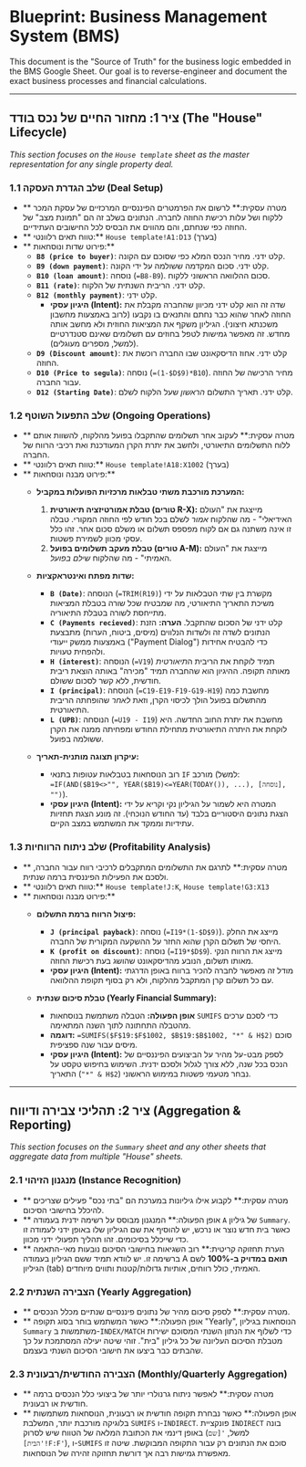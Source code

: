 # Blueprint: Business Management System (BMS)

This document is the "Source of Truth" for the business logic embedded in the BMS Google Sheet.
Our goal is to reverse-engineer and document the exact business processes and financial calculations.

---

## ציר 1: מחזור החיים של נכס בודד (The "House" Lifecycle)
*This section focuses on the `House template` sheet as the master representation for any single property deal.*

### 1.1 שלב הגדרת העסקה (Deal Setup)
- ** מטרה עסקית:** לרשום את הפרמטרים הפיננסיים המרכזיים של עסקת המכר ללקוח ושל עלות רכישת החוזה לחברה. הנתונים בשלב זה הם "תמונת מצב" של החוזה כפי שנחתם, והם מהווים את הבסיס לכל החישובים העתידיים.
- ** טווח תאים רלוונטי:** `House template!A1:D13` (בערך)
- ** פירוט שדות ונוסחאות:**
    - **`B8 (price to buyer)`**: קלט ידני. מחיר הנכס המלא כפי שסוכם עם הקונה.
    - **`B9 (down payment)`**: קלט ידני. סכום המקדמה ששולמה על ידי הקונה.
    - **`B10 (loan amount)`**: נוסחה (`=B8-B9`). סכום ההלוואה הראשוני ללקוח.
    - **`B11 (rate)`**: קלט ידני. הריבית השנתית של הלקוח.
    - **`B12 (monthly payment)`**: קלט ידני. 
        - **היגיון עסקי (Intent):** שדה זה הוא קלט ידני מכיוון שהחברה מקבלת את החוזה לאחר שהוא כבר נחתם והתנאים בו נקבעו (לרוב באמצעות מחשבון משכנתא חיצוני). הגיליון משקף את המציאות החוזית ולא מחשב אותה מחדש. זה מאפשר גמישות לטפל בחוזים עם תשלומים שאינם סטנדרטיים (למשל, מספרים מעוגלים).
    - **`D9 (Discount amount)`**: קלט ידני. אחוז הדיסקאונט שבו החברה רוכשת את החוזה.
    - **`D10 (Price to segula)`**: נוסחה (`=(1-$D$9)*B10`). מחיר הרכישה של החוזה עבור החברה.
    - **`D12 (Starting Date)`**: קלט ידני. תאריך התשלום *הראשון* שעל הלקוח לשלם.

### 1.2 שלב התפעול השוטף (Ongoing Operations)
- ** מטרה עסקית:** לעקוב אחר תשלומים שהתקבלו בפועל מהלקוח, להשוות אותם ללוח התשלומים התיאורטי, ולחשב את יתרת הקרן המעודכנת ואת רכיבי הרווח של החברה.
- ** טווח תאים רלוונטי:** `House template!A18:X1002` (בערך)
- ** פירוט מבנה ונוסחאות:**
    - **המערכת מורכבת משתי טבלאות מרכזיות הפועלות במקביל:**
        1.  **טבלת אמורטיזציה תיאורטית (טורים R-X):** מייצגת את "העולם האידיאלי" - מה שהלקוח *אמור* לשלם בכל חודש לפי החוזה המקורי. טבלה זו אינה משתנה גם אם לקוח מפספס תשלום או משלם סכום אחר. זהו כלל עסקי מכוון לשמירת פשטות.
        2.  **טבלת מעקב תשלומים בפועל (טורים A-M):** מייצגת את "העולם האמיתי" - מה שהלקוח *שילם בפועל*.

    - **שדות מפתח ואינטראקציות:**
        - **`B (Date)`**: הנוסחה (`=TRIM(R19)`) מקשרת בין שתי הטבלאות על ידי משיכת התאריך התיאורטי, מה שמבטיח שכל שורה בטבלת המציאות מתייחסת לשורה בטבלת התיאוריה.
        - **`C (Payments recieved)`**: קלט ידני של הסכום שהתקבל. **הערה:** הזנת הנתונים לשדה זה ולשדות הנלווים (מיסים, ביטוח, הערות) מתבצעת באמצעות ממשק ייעודי ("Payment Dialog") כדי להבטיח אחידות ולהפחית טעויות.
        - **`H (interest)`**: הנוסחה (`=V19`) תמיד לוקחת את הריבית ה*תיאורטית* מאותה תקופה. ההיגיון הוא שהחברה תמיד "מכירה" באותה הוצאת ריבית חודשית, ללא קשר לסכום ששולם.
        - **`I (principal)`**: הנוסחה (`=C19-E19-F19-G19-H19`) מחשבת כמה מהתשלום בפועל הולך לכיסוי הקרן, וזאת *לאחר* שהופחתה הריבית התיאורטית.
        - **`L (UPB)`**: הנוסחה (`=U19 - I19`) מחשבת את יתרת החוב החדשה. היא לוקחת את היתרה התיאורטית מתחילת החודש ומפחיתה ממנה את הקרן ששולמה בפועל.
    
    - **עיקרון תצוגה מותנית-תאריך:**
        - רוב הנוסחאות בטבלאות עטופות בתנאי `IF` מורכב (למשל: `=IF(AND($B19<>"", YEAR($B19)<=YEAR(TODAY()), ...), [נוסחה], "")`).
        - **היגיון עסקי (Intent):** המטרה היא לשמור על הגיליון נקי וקריא על ידי הצגת נתונים היסטוריים בלבד (עד החודש הנוכחי). זה מונע הצגת תחזיות עתידיות וממקד את המשתמש במצב הקיים.

### 1.3 שלב ניתוח הרווחיות (Profitability Analysis)
- ** מטרה עסקית:** לתרגם את התשלומים המתקבלים לרכיבי רווח עבור החברה, ולסכם את הפעילות הפיננסית ברמה שנתית.
- ** טווח תאים רלוונטי:** `House template!J:K`, `House template!G3:X13`
- ** פירוט מבנה ונוסחאות:**
    - **פיצול הרווח ברמת התשלום:**
        - **`J (principal payback)`**: נוסחה (`=I19*(1-$D$9)`). מייצג את החלק היחסי של תשלום הקרן שהוא החזר על ההשקעה המקורית של החברה.
        - **`K (profit on discount)`**: נוסחה (`=I19*$D$9`). מייצג את הרווח הנקי מאותו תשלום, הנובע מהדיסקאונט שהושג בעת רכישת החוזה.
        - **היגיון עסקי (Intent):** מודל זה מאפשר לחברה להכיר ברווח באופן הדרגתי עם כל תשלום קרן המתקבל מהלקוח, ולא רק בסוף תקופת ההלוואה.

    - **טבלת סיכום שנתית (Yearly Financial Summary):**
        - **אופן הפעולה:** הטבלה משתמשת בנוסחאות `SUMIFS` כדי לסכם ערכים מהטבלה התחתונה לתוך השנה המתאימה.
        - **דוגמה:** `=SUMIFS($F$19:$F$1002, $B$19:$B$1002, "*" & H$2)` סוכם מיסים עבור שנה ספציפית.
        - **היגיון עסקי (Intent):** לספק מבט-על מהיר על הביצועים הפיננסיים של הנכס בכל שנה, ללא צורך לגלול ולסכם ידנית. השימוש בחיפוש טקסט על התאריך (`"*" & H$2`) נבחר מטעמי פשטות במימוש הראשוני.

---

## ציר 2: תהליכי צבירה ודיווח (Aggregation & Reporting)
*This section focuses on the `Summary` sheet and any other sheets that aggregate data from multiple "House" sheets.*

### 2.1 מנגנון הזיהוי (Instance Recognition)
- ** מטרה עסקית:** לקבוע אילו גיליונות במערכת הם "בתי נכס" פעילים שצריכים להיכלל בחישובי הסיכום.
- ** אופן הפעולה:** המנגנון מבוסס על רשימה ידנית בעמודה `A` של גיליון `Summary`. כאשר בית חדש נוצר או נרכש, יש להוסיף את שם הגיליון שלו באופן ידני לעמודה זו כדי שייכלל בסיכומים. זהו תהליך תפעולי ידני מכוון.
- ** הערת תחזוקה קריטית:** רוב השגיאות בחישובי הסיכום נובעות מאי-התאמה ברשימה זו. יש לוודא תמיד ששם הגיליון בעמודה A **תואם במדויק ב-100%** לשם הגיליון (tab) האמיתי, כולל רווחים, אותיות גדולות/קטנות ותווים מיוחדים.

### 2.2 הצבירה השנתית (Yearly Aggregation)
- ** מטרה עסקית:** לספק סיכום מהיר של נתונים פיננסיים שנתיים מכלל הנכסים.
- ** אופן הפעולה:** כאשר המשתמש בוחר בסוג תקופה "Yearly", הנוסחאות בגיליון `Summary` משתמשות ב-`INDEX/MATCH` כדי לשלוף את הנתון השנתי המסוכם ישירות מטבלת הסיכום העליונה של כל גיליון "בית". זוהי שיטה יעילה המסתמכת על כך שהבתים כבר ביצעו את חישובי הסיכום השנתי בעצמם.

### 2.3 הצבירה החודשית/רבעונית (Monthly/Quarterly Aggregation)
- ** מטרה עסקית:** לאפשר ניתוח גרנולרי יותר של ביצועי כלל הנכסים ברמה חודשית או רבעונית.
- ** אופן הפעולה:** כאשר נבחרת תקופה חודשית או רבעונית, הנוסחאות משתמשות בלוגיקה מורכבת יותר, המשלבת `SUMIFS` ו-`INDIRECT`. פונקציית `INDIRECT` בונה באופן דינמי את הכתובת המלאה של הטווח שיש לסרוק (למשל, `'[שם הבית]'!F:F'`), ו-`SUMIFS` סוכם את הנתונים רק עבור התקופה המבוקשת. שיטה זו מאפשרת גמישות רבה אך דורשת תחזוקה זהירה של הנוסחאות.